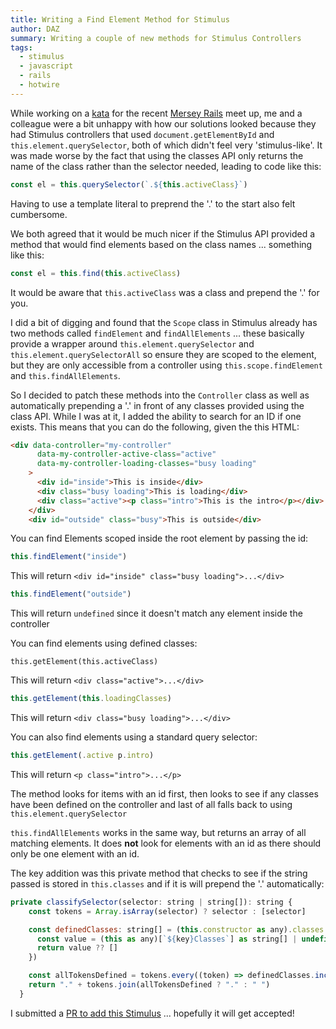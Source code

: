 ```yaml
---
title: Writing a Find Element Method for Stimulus
author: DAZ
summary: Writing a couple of new methods for Stimulus Controllers
tags:
  - stimulus
  - javascript
  - rails
  - hotwire
---
```


While working on a [kata](https://github.com/MerseyRails/merseyrails-kata-1) for the recent [Mersey Rails](https://merseyrails.com) meet up, me and a colleague were a bit unhappy with how our solutions looked because they had Stimulus controllers that used `document.getElementById` and `this.element.querySelector`, both of which didn't feel very 'stimulus-like'. It was made worse by the fact that using the classes API only returns the name of the class rather than the selector needed, leading to code like this:

```javascript
const el = this.querySelector(`.${this.activeClass}`)
```

Having to use a template literal to preprend the '.' to the start also felt cumbersome.

We both agreed that it would be much nicer if the Stimulus API provided a method that would find elements based on the class names ... something like this:

```javascript
const el = this.find(this.activeClass)
```

It would be aware that `this.activeClass` was a class and prepend the '.' for you.

I did a bit of digging and found that the `Scope` class in Stimulus already has two methods called `findElement` and `findAllElements` ... these basically provide a wrapper around `this.element.querySelector` and `this.element.querySelectorAll` so ensure they are scoped to the element, but they are only accessible from a controller using `this.scope.findElement` and `this.findAllElements`.

So I decided to patch these methods into the `Controller` class as well as automatically prepending a '.' in front of any classes provided using the class API. While I was at it, I added the ability to search for an ID if one exists. This means that you can do the following, given the this HTML:

```html
<div data-controller="my-controller"
      data-my-controller-active-class="active"
      data-my-controller-loading-classes="busy loading"
    >
      <div id="inside">This is inside</div>
      <div class="busy loading">This is loading</div>
      <div class="active"><p class="intro">This is the intro</p></div>
    </div>
    <div id="outside" class="busy">This is outside</div>
```

You can find Elements scoped inside the root element by passing the id:

```javascript
this.findElement("inside")
```

 This will return  `<div id="inside" class="busy loading">...</div>`

```javascript
this.findElement("outside")
```

This will return  `undefined` since it doesn't match any element inside the controller

You can find elements using defined classes:

```
this.getElement(this.activeClass)
```
This will return  `<div class="active">...</div>`

```javascript
this.getElement(this.loadingClasses)
```

This will return `<div class="busy loading">...</div>`

You can also find elements using a standard query selector:

```javascript
this.getElement(.active p.intro)
```

This will return `<p class="intro">...</p>`

The method looks for items with an id first, then looks to see if any classes have been defined on the controller and last of all falls back to using `this.element.querySelector`

`this.findAllElements` works in the same way, but returns an array of all matching elements. It does **not** look for elements with an id as there should only be one element with an id.

The key addition was this private method that checks to see if the string passed is stored in `this.classes` and if it is will prepend the '.' automatically:

```javascript
private classifySelector(selector: string | string[]): string {
    const tokens = Array.isArray(selector) ? selector : [selector]

    const definedClasses: string[] = (this.constructor as any).classes.flatMap((key: string) => {
      const value = (this as any)[`${key}Classes`] as string[] | undefined
      return value ?? []
    })

    const allTokensDefined = tokens.every((token) => definedClasses.includes(token))
    return "." + tokens.join(allTokensDefined ? "." : " ")
  }
````

I submitted a [PR to add this Stimulus](https://github.com/hotwired/stimulus/pull/854) ... hopefully it will get accepted!
